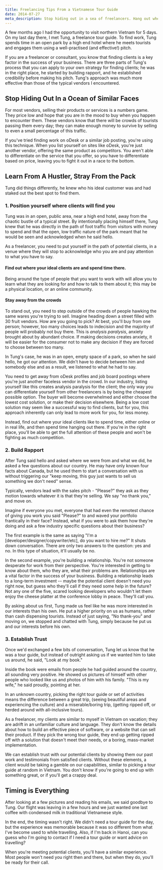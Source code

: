 ```yaml
---
title: Freelancing Tips From a Vietnamese Tour Guide
date: 2014-07-27
meta_description: Stop hiding out in a sea of freelancers. Hang out where your clients are, build rapport, and establish credibility before anything else.
---
```

A few months ago I had the opportunity to visit northern Vietnam for 5 days. On my last day there, I met Tung, a freelance tour guide. To find work, Tung spends time in an open park by a high end hotel where he meets tourists and engages them using a well-practised (and effective!) pitch.

If you are a freelancer or consultant, you know that finding clients is a key factor in the success of your business. There are three parts of Tung's process that you can apply to your own strategy for finding clients; he was in the right place, he started by building rapport, and he established credibility before making his pitch. Tung's approach was much more effective than those of the typical vendors I encountered.
<h2 id="the-typical-vendor">Stop Hiding Out In a Ocean of Similar Faces</h2>
For most vendors, selling their products or services is a numbers game. They price low and hope that you are in the mood to buy when you happen to encounter them. These vendors know that there will be crowds of tourists passing them every day; they can make enough money to survive by selling to even a small percentage of this traffic.

If you've tried finding work on oDesk or a similar job posting, you're using this technique. When you list yourself on sites like oDesk, you're just another vendor, offering the same product as competitors. You aren't able to differentiate on the service that you offer, so you have to differentiate based on price, leaving you to fight it out in a race to the bottom.
<h2>Learn From A Hustler, Stray From the Pack</h2>
Tung did things differently, he knew who his ideal customer was and had staked out the best spot to find them.
<h3 id="1" class="-position-yourself-where-clients-will-find-you">1. Position yourself where clients will find you</h3>
Tung was in an open, public area, near a high end hotel, away from the chaotic bustle of a typical street. By intentionally placing himself there, Tung knew that he was directly in the path of foot traffic from visitors with money to spend and that the open, low traffic nature of the park meant that he would be seen and acknowledged when he said hello.

As a freelancer, you need to put yourself in the path of potential clients, in a venue where they will stop to acknowledge who you are and pay attention to what you have to say.
<h4>Find out where your ideal clients are and spend time there.</h4>
Being around the type of people that you want to work with will allow you to learn what they are looking for and how to talk to them about it; this may be a physical location, or an online community.
<h4 id="stay-away-from-the-crowds">Stay away from the crowds</h4>
To stand out, you need to step outside of the crowds of people hawking the same wares you're trying to sell. Imagine heading down a street filled with 30 fruit vendors. How are you going to pick? At best, you'll buy from one person; however, too many choices leads to indecision and the majority of people will probably not buy there. This is <em>analysis paralysis</em>, anxiety brought about by abundant choice. If making decisions creates anxiety, it will be easier for the consumer not to make any decision if they are forced to choose between too many.

In Tung's case, he was in an open, empty space of a park, so when he said hello, he got our attention. We didn't have to decide between him and somebody else and as a result, we listened to what he had to say.

You need to get away from oDesk profiles and job board postings where you're just another faceless vendor in the crowd. In our industry, listing yourself like this creates analysis paralysis for the client; the only way you can differentiate yourself from other freelancers is by being the cheapest possible option. The buyer will become overwhelmed and either choose the lowest cost solution, or make their decision elsewhere. Being a low cost solution may seem like a successful way to find clients, but for you, this approach inherently can only lead to more work for you, for less money.

Instead, find out where your ideal clients like to spend time, either online or in real life, and then spend time hanging out there. If you're in the right place, you'll be able to get the full attention of these people and won't be fighting as much competition.
<h3 id="2" class="-build-rapport">2. Build Rapport</h3>
After Tung said hello and asked where we were from and what we did, he asked a few questions about our country. He may have only known four facts about Canada, but he used them to start a conversation with us without triggering our "keep moving, this guy just wants to sell us something we don't need" sense.

Typically, vendors lead with the sales pitch - "Please?" they ask as they motion towards whatever it is that they're selling. We say "no thank you," and move on.

Imagine if everyone you met, everyone that had even the remotest chance of giving you work you said "Please?" to and waved your portfolio frantically in their face? Instead, what if you were to ask them how they're doing and ask a few industry specific questions about their business?

The first example is the same as saying "I'm a [developer/designer/copywriter/etc], do you want to hire me?" It shuts down conversation. There are only two answers to the question: yes and no. In this type of situation, it'll usually be no.

In the second example, you're building a relationship. You're not someone desperate for work from their perspective. You're interested in getting to know about them, who they are, what their problems are. Relationships are a vital factor in the success of your business. Building a relationship leads to a long-term investment -- maybe the potential client doesn't need you right now, but guess who they'll call if they need some help in the future? Not any one of the five, scared looking developers who wouldn't let them enjoy the cheese platter at the conference lobby in peace. They'll call you.

By asking about us first, Tung made us feel like he was more interested in our interests than his own. He put a higher priority on us as humans, rather than cash dispensing tourists. Instead of just saying, "No thank-you" and moving on, we stopped and chatted with Tung, simply because he put us and our interests before his own.
<h3 id="3" class="-establish-trust">3. Establish Trust</h3>
Once we'd exchanged a few bits of conversation, Tung let us know that he was a tour guide, but instead of outright asking us if we wanted him to take us around, he said, "Look at my book."

Inside the book were emails from people he had guided around the country, all sounding very positive. He showed us pictures of himself with other people who looked like us and photos of him with his family. "This is my wife," he said proudly, pointing at her.

In an unknown country, picking the right tour guide or set of activities means the difference between a great trip, (seeing beautiful areas and experiencing the culture) and a miserable/boring trip, (getting ripped off, or herded around with all-inclusive tours).

As a freelancer, my clients are similar to myself in Vietnam on vacation; they are adrift in an unfamiliar culture and language. They don't know the details about how to build an effective piece of software, or a website that can sell their product. If they pick the wrong tour guide, they end up getting ripped off with a solution that doesn't meet their needs, or a boring, mass-market implementation.

We can establish trust with our potential clients by showing them our past work and testimonials from satisfied clients. Without these elements, a client would be taking a gamble on our capabilities, similar to picking a tour guide at random in Vietnam. You don't know if you're going to end up with something great, or if you'll get a crappy deal.
<h2 id="timing-is-everything">Timing is Everything</h2>
After looking at a few pictures and reading his emails, we said goodbye to Tung. Our flight was leaving in a few hours and we just wanted one last coffee with condensed milk in traditional Vietnamese style.

In the end, the timing wasn't right. We didn't need a tour guide for the day, but the experience was memorable because it was so different from what I've become used to while travelling. Also, if I'm back in Hanoi, can you guess who I'm going to contact if I need a tour guide or want advice on travelling?

When you're meeting potential clients, you'll have a similar experience. Most people won't need you right then and there, but when they do, you'll be ready for their call.
